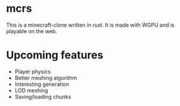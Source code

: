 
# mcrs
This is a minecraft-clone written in rust. It is made with WGPU and is playable on the web.

# Upcoming features
- Player physics
- Better meshing algorithm
- Interesting generation
- LOD meshing
- Saving/loading chunks